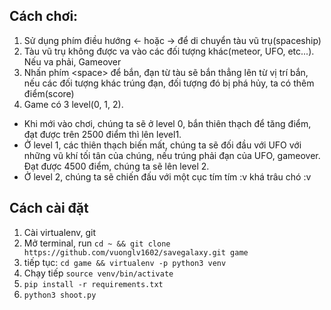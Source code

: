 ## Cách chơi:
1. Sử dụng phím điều hướng <- hoặc -> để di chuyển tàu vũ trụ(spaceship)
2. Tàu vũ trụ không được va vào các đối tượng khác(meteor, UFO, etc...). Nếu va phải, Gameover
3. Nhấn phím <space\> để bắn, đạn từ tàu sẽ bắn thẳng lên từ vị trí bắn, nếu các đối tượng khác trúng đạn, đối tượng đó bị phá hủy, ta có thêm điểm(score)
4. Game có 3 level(0, 1, 2).
- Khi mới vào chơi, chúng ta sẽ ở level 0, bắn thiên thạch để tăng điểm, đạt được trên 2500 điểm thì lên level1.
- Ở level 1, các thiên thạch biến mất, chúng ta sẽ đối đầu với UFO với những vũ khí tối tân của chúng, nếu trúng phải đạn của UFO, gameover. Đạt được 4500 điểm, chúng ta sẽ lên level 2.
- Ở level 2, chúng ta sẽ chiến đấu với một cục tím tím :v khá trâu chó :v 

## Cách cài đặt
1. Cài virtualenv, git
2. Mở terminal, run ```cd ~ && git clone https://github.com/vuonglv1602/savegalaxy.git game```
2. tiếp tục: ```cd game && virtualenv -p python3 venv```
3. Chạy tiếp ```source venv/bin/activate```
4. ```pip install -r requirements.txt```
5. ```python3 shoot.py```
